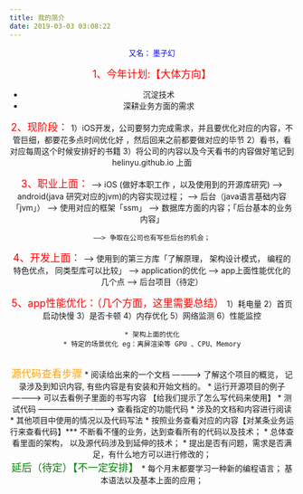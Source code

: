```yaml
---
title: 我的简介
date: 2019-03-03 03:08:22
---
```


<div align=center>
<font size=2 color=blue>又名： 墨子幻</font>
<div>


<font size=4 color=red>1、今年计划:【大体方向】 </font>
* 沉淀技术
* 深耕业务方面的需求


<font size=4 color=red>2、现阶段： </font>
	1）iOS开发，公司要努力完成需求，并且要优化对应的内容，不管巨细，都要花多点时间优化好 ，然后回来之前都要做对应的毕节
	2）看书，看对应每周这个时候安排好的书籍
	3）将公司的内容以及今天看书的内容做好笔记到 helinyu.github.io 上面


<font size=4 color=red>3、职业上面： </font>
	——> iOS (做好本职工作 ，以及使用到的开源库研究)
	——> android(java 研究对应的jvm)的内容实现过程；
	——> 后台（java语言基础内容「jvm」）
	——> 使用对应的框架「ssm」
	——> 数据库方面的内容；「后台基本的业务内容」

	——> 争取在公司也有写些后台的机会；


<font size=4 color=red>4、开发上面： </font>
	——> 使用到的第三方库「了解原理， 架构设计模式， 编程的特色优点， 同类型库可以比较」
	——> application的优化 
	——> app上面性能优化的几个点
	——> 后台项目（待定）

<font size=4 color=red>5、app性能优化：（几个方面，这里需要总结） </font>
	1）耗电量
	2）首页启动快慢
	3）是否卡顿
	4）内存优化
	5）网络监测
	6）性能监控

	* 架构上面的优化
	* 特定的场景优化 eg：离屏渲染等 GPU 、CPU、Memory

<br>
<font size=4 color=orange>源代码查看步骤</font>
* 阅读给出来的一个文档 ————> 了解这个项目的概览， 记录涉及到知识内容, 有些内容是有安装和开始文档的。
* 运行开源项目的例子 ————> 可以去看例子里面的书写内容 【给我们提示了怎么写代码来使用】
* 测试代码   ——————————> 查看指定的功能代码
* 涉及的文档和内容进行阅读
* 其他项目中使用的情况以及代码写法
* 按照业务查看对应的内容【对某条业务运行来查看代码】*** 不断看不懂的业务，达到查看所有的代码以及技术； 
* 总体查看里面的架构， 以及源代码涉及到延伸的技术； 
* 提出是否有问题，需求是否满足，有什么地方可以进行修改的；


<br>
<font size=4 color=green>延后（待定）【不一定安排】 </font>
* 每个月末都要学习一种新的编程语言； 基本语法以及基本上面的应用；



